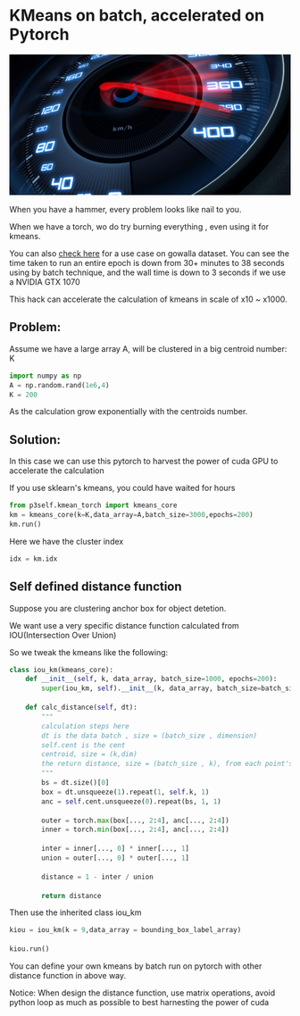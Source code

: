 # KMeans on batch, accelerated on Pytorch

![Kmeans Accelerated](img/accelerate.jpg)

When you have a hammer, every problem looks like nail to you.

When we have a torch, wo do try burning everything , even using it for kmeans.

You can also [check here](https://raynardj.github.io/ray/docs/gowalla_preprocess) for a use case on gowalla dataset. You can see the time taken to run an entire epoch is down from 30+ minutes to 38 seconds using by batch technique, and the wall time is down to 3 seconds if we use a NVIDIA GTX 1070

This hack can accelerate the calculation of kmeans in scale of x10 ~ x1000.

## Problem:
Assume we have a large array A, will be clustered in a big centroid number: K

```python
import numpy as np
A = np.random.rand(1e6,4)
K = 200
```
As the calculation grow exponentially with the centroids number.


## Solution:

In this case we can use this pytorch to harvest the power of cuda GPU to accelerate the calculation

If you use sklearn's kmeans, you could have waited for hours

```python
from p3self.kmean_torch import kmeans_core
km = kmeans_core(k=K,data_array=A,batch_size=3000,epochs=200)
km.run()
```
Here we have the cluster index

```python
idx = km.idx
```
## Self defined distance function

Suppose you are clustering anchor box for object detetion.

We want use a very specific distance function calculated from IOU(Intersection Over Union)

So we tweak the kmeans like the following:

```python
class iou_km(kmeans_core):
    def __init__(self, k, data_array, batch_size=1000, epochs=200):
        super(iou_km, self).__init__(k, data_array, batch_size=batch_size, epochs=epochs)

    def calc_distance(self, dt):
        """
        calculation steps here
        dt is the data batch , size = (batch_size , dimension)
        self.cent is the cent
        centroid, size = (k,dim)
        the return distance, size = (batch_size , k), from each point's distance to centroids
        """
        bs = dt.size()[0]
        box = dt.unsqueeze(1).repeat(1, self.k, 1)
        anc = self.cent.unsqueeze(0).repeat(bs, 1, 1)

        outer = torch.max(box[..., 2:4], anc[..., 2:4])
        inner = torch.min(box[..., 2:4], anc[..., 2:4])

        inter = inner[..., 0] * inner[..., 1]
        union = outer[..., 0] * outer[..., 1]

        distance = 1 - inter / union

        return distance
```

Then use the inherited class iou_km

```python
kiou = iou_km(k = 9,data_array = bounding_box_label_array)

kiou.run()
```

You can define your own kmeans by batch run on pytorch with other distance function in above way.

Notice: When design the distance function, use matrix operations, avoid python loop as much as possible to best harnesting the power of cuda


